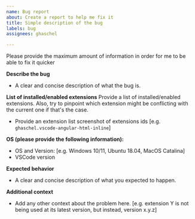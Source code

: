 ```yaml
---
name: Bug report
about: Create a report to help me fix it
title: Simple description of the bug
labels: bug
assignees: ghaschel

---
```


Please provide the maximum amount of information in order for me to be able to fix it quicker

**Describe the bug**
 - A clear and concise description of what the bug is.

**List of installed/enabled extensions**
Provide a list of installed/enabled extensions. Also, try to pinpoint which extension might be conflicting with the current one if that's the case.
 - Provide an extension list screenshot of extensions ids [e.g. `ghaschel.vscode-angular-html-inline`]

**OS (please provide the following information):**
 - OS and Version: [e.g. Windows 10/11, Ubuntu 18.04, MacOS Catalina]
 - VSCode version

**Expected behavior**
 - A clear and concise description of what you expected to happen.

**Additional context**
 - Add any other context about the problem here. [e.g. extension Y is not being used at its latest version, but instead, version x.y.z]
